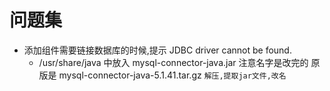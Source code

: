 # 问题集

- 添加组件需要链接数据库的时候,提示 JDBC driver cannot be found.
  - /usr/share/java  中放入 mysql-connector-java.jar 注意名字是改完的 原版是 mysql-connector-java-5.1.41.tar.gz `解压,提取jar文件,改名`
